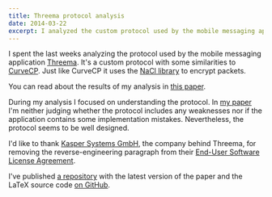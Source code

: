 ```yaml
---
title: Threema protocol analysis
date: 2014-03-22
excerpt: I analyzed the custom protocol used by the mobile messaging application Threema and wrote a paper to summarize my results.
---
```


I spent the last weeks analyzing the protocol used by the mobile messaging application [Threema](https://threema.ch/en/).
It's a custom protocol with some similarities to [CurveCP](http://curvecp.org/). Just like CurveCP it uses the [NaCl library](http://nacl.cr.yp.to/) to encrypt packets.

You can read about the results of my analysis in [this paper](http://blog.jan-ahrens.eu/files/threema-protocol-analysis.pdf).

During my analysis I focused on understanding the protocol. In [my paper](http://blog.jan-ahrens.eu/files/threema-protocol-analysis.pdf) I'm neither judging whether the protocol includes any weaknesses nor if the application contains some implementation mistakes. Nevertheless, the protocol seems to be well designed.

I'd like to thank [Kasper Systems GmbH](http://www.kaspersystems.ch/), the company behind Threema,
for removing the reverse-engineering paragraph from their [End-User Software License Agreement](https://shop.threema.ch/eula).

I've published [a repository](https://github.com/JanAhrens/threema-protocol-analysis) with the latest version of the paper and the LaTeX source code [on GitHub](https://github.com/JanAhrens).
